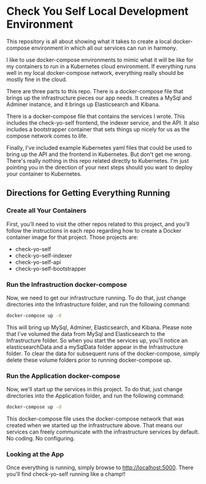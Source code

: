 # Check You Self Local Development Environment

This repository is all about showing what it takes to create a local
docker-compose environment in which all our services can run in harmony.

I like to use docker-compose environments to mimic what it will be like
for my containers to run in a Kubernetes cloud environment. If everything runs
well in my local docker-compose network, everything really should be mostly
fine in the cloud.

There are three parts to this repo. There is a docker-compose file that brings
up the infrastructure pieces our app needs. It creates a MySql and Adminer instance,
and it brings up Elasticsearch and Kibana.

There is a docker-compose file that contains the services I wrote. This includes
the check-yo-self frontend, the indexer service, and the API. It also includes
a bootstrapper container that sets things up nicely for us as the compose
network comes to life.

Finally, I've included example Kubernetes yaml files that could be used
to bring up the API and the frontend in Kubernetes. But don't get me wrong.
There's really nothing in this repo related directly to Kubernetes. I'm just
pointing you in the direction of your next steps should you want to deploy
your container to Kubernetes.

## Directions for Getting Everything Running

### Create all Your Containers

First, you'll need to visit the other repos related to this project, and you'll
follow the instructions in each repo regarding how to create a Docker container
image for that project. Those projects are:

* check-yo-self
* check-yo-self-indexer
* check-yo-self-api
* check-yo-self-bootstrapper

### Run the Infrastruction docker-compose

Now, we need to get our infrastructure running. To do that, just change directories
into the Infrastructure folder, and run the following command:

```bash
docker-compose up -d
```

This will bring up MySql, Adminer, Elasticsearch, and Kibana. Please note
that I've volumed the data from MySql and Elasticsearch to the Infrastructure
folder. So when you start the services up, you'll notice an elasticsearchData
and a mySqlData folder appear in the Infrastructure folder. To clear the data
for subsequent runs of the docker-compose, simply delete these volume folders
prior to running docker-compose up.

### Run the Application docker-compose

Now, we'll start up the services in this project. To do that, just change directories
into the Application folder, and run the following command:

```bash
docker-compose up -d
```

This docker-compose file uses the docker-compose network that was created
when we started up the infrastructure above. That means our services can
freely communicate with the infrastructure services by default. No coding.
No configuring.

### Looking at the App

Once everything is running, simply browse to [http://localhost:5000](http://localhost:5000).
There you'll find check-yo-self running like a champ!!
